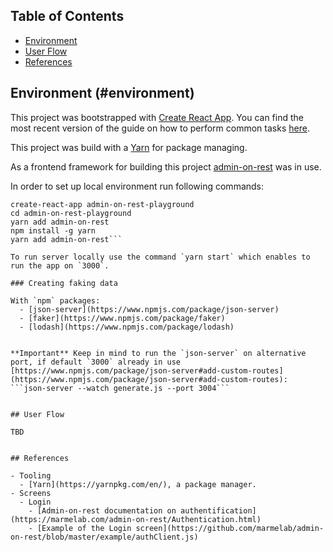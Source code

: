 

## Table of Contents
- [Environment](#environment)
- [User Flow](#user-flow)
- [References](#references)


## Environment (#environment)

This project was bootstrapped with [Create React App](https://github.com/facebookincubator/create-react-app). You can find the most recent version of the guide on how to perform common tasks [here](https://github.com/facebookincubator/create-react-app/blob/master/packages/react-scripts/template/README.md).

This project was build with a [Yarn](https://yarnpkg.com/en/) for package managing.

As a frontend framework for building this project [admin-on-rest](https://marmelab.com/admin-on-rest/index.html) was in use.

In order to set up local environment run following commands:

```npm install -g create-react-app
create-react-app admin-on-rest-playground
cd admin-on-rest-playground
yarn add admin-on-rest
npm install -g yarn
yarn add admin-on-rest```

To run server locally use the command `yarn start` which enables to run the app on `3000`.

### Creating faking data

With `npm` packages:
  - [json-server](https://www.npmjs.com/package/json-server)
  - [faker](https://www.npmjs.com/package/faker)
  - [lodash](https://www.npmjs.com/package/lodash)


**Important** Keep in mind to run the `json-server` on alternative port, if default `3000` already in use [https://www.npmjs.com/package/json-server#add-custom-routes](https://www.npmjs.com/package/json-server#add-custom-routes):
```json-server --watch generate.js --port 3004```


## User Flow

TBD


## References

- Tooling
  - [Yarn](https://yarnpkg.com/en/), a package manager.
- Screens
  - Login
    - [Admin-on-rest documentation on authentification](https://marmelab.com/admin-on-rest/Authentication.html)
    - [Example of the Login screen](https://github.com/marmelab/admin-on-rest/blob/master/example/authClient.js)
